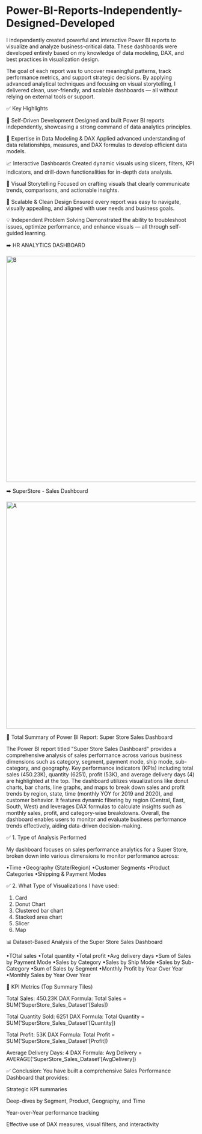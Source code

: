 # Power-BI-Reports-Independently-Designed-Developed


I independently created powerful and interactive Power BI reports to visualize and analyze business-critical data. These dashboards were developed entirely based on my knowledge of data modeling, DAX, and best practices in visualization design.

The goal of each report was to uncover meaningful patterns, track performance metrics, and support strategic decisions. By applying advanced analytical techniques and focusing on visual storytelling, I delivered clean, user-friendly, and scalable dashboards — all without relying on external tools or support.


✅ Key Highlights

🔧 Self-Driven Development
Designed and built Power BI reports independently, showcasing a strong command of data analytics principles.

🧠 Expertise in Data Modeling & DAX
Applied advanced understanding of data relationships, measures, and DAX formulas to develop efficient data models.

📈 Interactive Dashboards
Created dynamic visuals using slicers, filters, KPI indicators, and drill-down functionalities for in-depth data analysis.

🧩 Visual Storytelling
Focused on crafting visuals that clearly communicate trends, comparisons, and actionable insights.

🚀 Scalable & Clean Design
Ensured every report was easy to navigate, visually appealing, and aligned with user needs and business goals.

💡 Independent Problem Solving
Demonstrated the ability to troubleshoot issues, optimize performance, and enhance visuals — all through self-guided learning.







➡️ HR ANALYTICS DASHBOARD

<img width="600" alt="B" src="https://github.com/user-attachments/assets/3a25ad52-467d-4abd-90aa-9af4de23ca5a" />



➡️ SuperStore - Sales Dashboard

<img width="602" alt="A" src="https://github.com/user-attachments/assets/c356f8dd-1c98-4bcd-b14f-f4b871a27927" />



🛑 Total Summary of Power BI Report: Super Store Sales Dashboard


The Power BI report titled "Super Store Sales Dashboard" provides a comprehensive analysis of sales performance across various business dimensions such as category, segment, payment mode, ship mode, sub-category, and geography. Key performance indicators (KPIs) including total sales (450.23K), quantity (6251), profit (53K), and average delivery days (4) are highlighted at the top. The dashboard utilizes visualizations like donut charts, bar charts, line graphs, and maps to break down sales and profit trends by region, state, time (monthly YOY for 2019 and 2020), and customer behavior. It features dynamic filtering by region (Central, East, South, West) and leverages DAX formulas to calculate insights such as monthly sales, profit, and category-wise breakdowns. Overall, the dashboard enables users to monitor and evaluate business performance trends effectively, aiding data-driven decision-making.



✅ 1. Type of Analysis Performed

My dashboard focuses on sales performance analytics for a Super Store, broken down into various dimensions to monitor performance across:

•Time
•Geography (State/Region)
•Customer Segments
•Product Categories
•Shipping & Payment Modes


✅ 2. What Type of Visualizations I have used:

1) Card
2) Donut Chart
3) Clustered bar chart
4) Stacked area chart
5) Slicer
6) Map


📊 Dataset-Based Analysis of the Super Store Sales Dashboard

•TOtal sales
•Total quantity
•Total profit
•Avg delivery days
•Sum of Sales by Payment Mode
•Sales by Category
•Sales by Ship Mode
•Sales by Sub-Category
•Sum of Sales by Segment
•Monthly Profit by Year Over Year
•Monthly Sales by Year Over Year


🧮 KPI Metrics (Top Summary Tiles)

Total Sales: 450.23K
DAX Formula: Total Sales = SUM('SuperStore_Sales_Dataset'[Sales])

Total Quantity Sold: 6251
DAX Formula: Total Quantity = SUM('SuperStore_Sales_Dataset'[Quantity])

Total Profit: 53K
DAX Formula: Total Profit = SUM('SuperStore_Sales_Dataset'[Profit])

Average Delivery Days: 4
DAX Formula: Avg Delivery = AVERAGE('SuperStore_Sales_Dataset'[AvgDelivery])



✅ Conclusion:
You have built a comprehensive Sales Performance Dashboard that provides:

Strategic KPI summaries

Deep-dives by Segment, Product, Geography, and Time

Year-over-Year performance tracking

Effective use of DAX measures, visual filters, and interactivity














